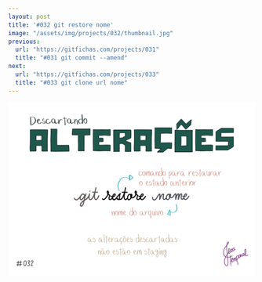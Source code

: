 ```yaml
---
layout: post
title: '#032 git restore nome'
image: "/assets/img/projects/032/thumbnail.jpg"
previous:
  url: "https://gitfichas.com/projects/031"
  title: "#031 git commit --amend"
next:
  url: "https://gitfichas.com/projects/033"
  title: "#033 git clone url nome"
---
```


<img alt="Para descartar as alterações de um arquivo que não está em staging use o comando git restore nome" src="/assets/img/projects/032/full.jpg">